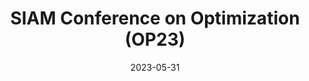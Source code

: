 ---
title: "SIAM Conference on Optimization (OP23)"
collection: talks
type: "Symposium"
permalink: /talks/2023-05-31-talk
venue: "Seattle, Washington, U.S."
date: 2023-05-31
location: "Seattle, Washington, U.S."
---